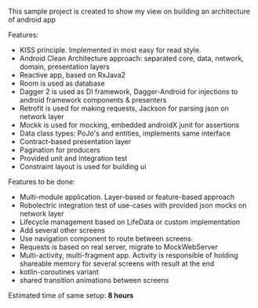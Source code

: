 This sample project is created to show my view on building an architecture of android app

Features: 
* KISS principle. Implemented in most easy for read style. 
* Android Clean Architecture approach: separated core, data, network, domain, presentation layers
* Reactive app, based on RxJava2
* Room is used as database
* Dagger 2 is used as DI framework, Dagger-Android for injections to android framework components & presenters
* Retrofit is used for making requests, Jackson for parsing json on network layer
* Mockk is used for mocking, embedded androidX junit for assertions
* Data class types: PoJo's and entities, implements same interface
* Contract-based presentation layer
* Pagination for producers 
* Provided unit and integration test
* Constraint layout is used for building ui

Features to be done:
* Multi-module application. Layer-based or feature-based approach
* Robolectric integration test of use-cases with provided json mocks on network layer
* Lifecycle management based on LifeData or custom implementation
* Add several other screens
* Use navigation component to route between screens
* Requests is based on real server, migrate to MockWebServer
* Multi-activity, multi-fragment app. Activity is responsible of holding shareable memory for several screens with result at the end
* kotlin-coroutines variant
* shared transition animations between screens

Estimated time of same setup: **8 hours**
